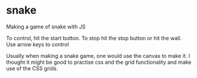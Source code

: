 # snake
Making a game of snake with JS

To control, hit the start button. To stop hit the stop button or hit the wall. Use arrow keys to control

Usually when making a snake game, one would use the canvas to make it. I thought it might be good to practise css and the grid functionality and make use of the CSS grids. 